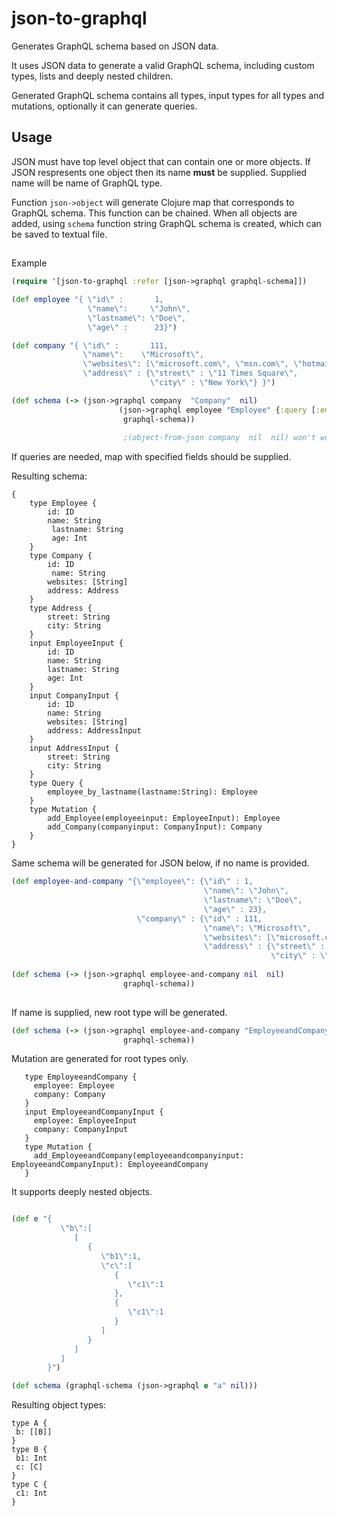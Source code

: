 # json-to-graphql

Generates GraphQL schema based on JSON data.

It uses JSON data to generate a valid GraphQL schema, 
including custom types, lists and deeply nested children.

Generated GraphQL schema contains all types, input types for all types and mutations, 
optionally it can generate queries.


## Usage

JSON must have top level object that can contain one or more objects.
If JSON respresents one object then its name **must** be supplied.
Supplied name will be name of GraphQL type.


Function `json->object` will generate Clojure map that corresponds to GraphQL schema.
This function can be chained. 
When all objects are added, using `schema` function string GraphQL schema is created, 
which can be saved to textual file.

##
Example
```clojure
(require '[json-to-graphql :refer [json->graphql graphql-schema]])

(def employee "{ \"id\" :       1,
                 \"name\":     \"John\",
                 \"lastname\": \"Doe\",
                 \"age\" :      23}")

(def company "{ \"id\" :       111,
                \"name\":    \"Microsoft\",
                \"websites\": [\"microsoft.com\", \"msn.com\", \"hotmail.com\"],
                \"address\" : {\"street\" : \"11 Times Square\",
                               \"city\" : \"New York\"} }")

(def schema (-> (json->graphql company  "Company"  nil)
                        (json->graphql employee "Employee" {:query [:employee :lastname]})
                         graphql-schema))
                         
                         ;(object-from-json company  nil  nil) won't work, name must be supplied
```
If queries are needed, map with specified fields should be supplied.

Resulting schema:

```
{
    type Employee {
        id: ID
        name: String
         lastname: String
         age: Int
    }
    type Company {
        id: ID
         name: String
        websites: [String]
        address: Address
    }
    type Address {
        street: String
        city: String
    }
    input EmployeeInput {
        id: ID
        name: String
        lastname: String
        age: Int
    }
    input CompanyInput {
        id: ID
        name: String
        websites: [String]
        address: AddressInput
    }
    input AddressInput {
        street: String
        city: String
    }
    type Query {
        employee_by_lastname(lastname:String): Employee
    }
    type Mutation {
        add_Employee(employeeinput: EmployeeInput): Employee
        add_Company(companyinput: CompanyInput): Company
    }
}
```
Same schema will be generated for JSON below, if no name is provided.


```clojure
(def employee-and-company "{\"employee\": {\"id\" : 1,
                                           \"name\": \"John\",
                                           \"lastname\": \"Doe\",
                                           \"age\" : 23},
                            \"company\" : {\"id\" : 111,
                                           \"name\": \"Microsoft\",
                                           \"websites\": [\"microsoft.com\", \"msn.com\", \"hotmail.com\"],
                                           \"address\" : {\"street\" : \"11 Times Square\",
                                                          \"city\" : \"New York\"}}}")
                                                          
(def schema (-> (json->graphql employee-and-company nil  nil)
                         graphql-schema))
                         

```

If name is supplied, new root type will be generated.

```clojure
(def schema (-> (json->graphql employee-and-company "EmployeeandCompany"  nil)
                         graphql-schema))
```
Mutation are generated for root types only.

```
   type EmployeeandCompany {
     employee: Employee
     company: Company
   }
   input EmployeeandCompanyInput {
     employee: EmployeeInput
     company: CompanyInput
   }
   type Mutation {
     add_EmployeeandCompany(employeeandcompanyinput: EmployeeandCompanyInput): EmployeeandCompany
   }
```

It supports deeply nested objects.

```clojure

(def e "{  
           \"b\":[  
              [  
                 {  
                    \"b1\":1,
                    \"c\":[  
                       {  
                          \"c1\":1
                       },
                       {  
                          \"c1\":1
                       }
                    ]
                 }
              ]
           ]
        }")

(def schema (graphql-schema (json->graphql e "a" nil)))
```

Resulting object types: 
```
type A {
 b: [[B]]
}
type B {
 b1: Int
 c: [C]
}
type C {
 c1: Int
}
```

